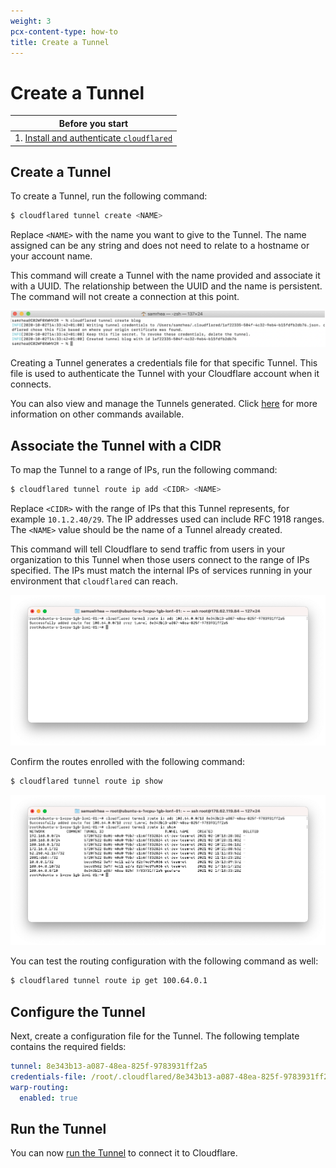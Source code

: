 ```yaml
---
weight: 3
pcx-content-type: how-to
title: Create a Tunnel
---
```


# Create a Tunnel

| Before you start                                                                                      |
| ----------------------------------------------------------------------------------------------------- |
| 1. [Install and authenticate `cloudflared`](/connections/connect-apps/install-and-setup/installation) |

## Create a Tunnel

To create a Tunnel, run the following command:

```bash
$ cloudflared tunnel create <NAME>
```

Replace `<NAME>` with the name you want to give to the Tunnel. The name assigned can be any string and does not need to relate to a hostname or your account name.

This command will create a Tunnel with the name provided and associate it with a UUID. The relationship between the UUID and the name is persistent. The command will not create a connection at this point.

![Create a tunnel](../../../../static/documentation/connections/ct1.png)

Creating a Tunnel generates a credentials file for that specific Tunnel. This file is used to authenticate the Tunnel with your Cloudflare account when it connects.

You can also view and manage the Tunnels generated. Click [here](/connections/connect-apps/create-tunnel) for more information on other commands available.

## Associate the Tunnel with a CIDR

To map the Tunnel to a range of IPs, run the following command:

```bash
$ cloudflared tunnel route ip add <CIDR> <NAME>
```

Replace `<CIDR>` with the range of IPs that this Tunnel represents, for example `10.1.2.40/29`. The IP addresses used can include RFC 1918 ranges. The `<NAME>` value should be the name of a Tunnel already created.

This command will tell Cloudflare to send traffic from users in your organization to this Tunnel when those users connect to the range of IPs specified. The IPs must match the internal IPs of services running in your environment that `cloudflared` can reach.

![Route Add](../../../../static/secure-origin-connections/warp-to-tunnel/route-add.png)

Confirm the routes enrolled with the following command:

```bash
$ cloudflared tunnel route ip show
```

![IP List](../../../../static/secure-origin-connections/warp-to-tunnel/ip-list.png)

You can test the routing configuration with the following command as well:

```bash
$ cloudflared tunnel route ip get 100.64.0.1
```

## Configure the Tunnel

Next, create a configuration file for the Tunnel. The following template contains the required fields:

```yaml
tunnel: 8e343b13-a087-48ea-825f-9783931ff2a5
credentials-file: /root/.cloudflared/8e343b13-a087-48ea-825f-9783931ff2a5.json
warp-routing:
  enabled: true
```

## Run the Tunnel

You can now [run the Tunnel](/connections/connect-apps/run-tunnel) to connect it to Cloudflare.